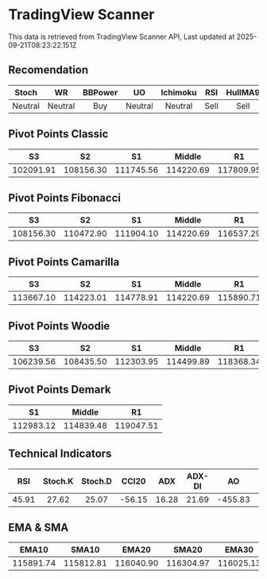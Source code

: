 # TradingView Scanner
This data is retrieved from TradingView Scanner API, Last updated at 2025-09-21T08:23:22.151Z

## Recomendation
| Stoch | WR | BBPower | UO | Ichimoku | RSI | HullMA9 |
| :---: | :---: | :---: | :---: | :---: | :---: | :---: |
| Neutral | Neutral | Buy | Neutral | Neutral | Sell | Sell |

## Pivot Points Classic
| S3 | S2 | S1 | Middle | R1 | R2 | R3 |
| :---: | :---: | :---: | :---: | :---: | :---: | :---: |
| 102091.91 | 108156.30 | 111745.56 | 114220.69 | 117809.95 | 120285.08 | 126349.47 |

## Pivot Points Fibonacci
| S3 | S2 | S1 | Middle | R1 | R2 | R3 |
| :---: | :---: | :---: | :---: | :---: | :---: | :---: |
| 108156.30 | 110472.90 | 111904.10 | 114220.69 | 116537.29 | 117968.49 | 120285.08 |

## Pivot Points Camarilla
| S3 | S2 | S1 | Middle | R1 | R2 | R3 |
| :---: | :---: | :---: | :---: | :---: | :---: | :---: |
| 113667.10 | 114223.01 | 114778.91 | 114220.69 | 115890.71 | 116446.61 | 117002.52 |

## Pivot Points Woodie
| S3 | S2 | S1 | Middle | R1 | R2 | R3 |
| :---: | :---: | :---: | :---: | :---: | :---: | :---: |
| 106239.56 | 108435.50 | 112303.95 | 114499.89 | 118368.34 | 120564.28 | 124432.73 |

## Pivot Points Demark
| S1 | Middle | R1 |
| :---: | :---: | :---: |
| 112983.12 | 114839.48 | 119047.51 |

## Technical Indicators
| RSI | Stoch.K | Stoch.D | CCI20 | ADX | ADX-DI | AO | Mom | MACD | MACD | W.R | HullMA9 |
| :---: | :---: | :---: | :---: | :---: | :---: | :---: | :---: | :---: | :---: | :---: | :---: |
| 45.91 | 27.62 | 25.07 | -56.15 | 16.28 | 21.69 | -455.83 | 558.35 | -114.64 | -28.34 | -71.06 | 115747.05 |

## EMA & SMA
| EMA10 | SMA10 | EMA20 | SMA20 | EMA30 | SMA30 | EMA50 | SMA50 | EMA100 | SMA100 | EMA200 | SMA200 |
| :---: | :---: | :---: | :---: | :---: | :---: | :---: | :---: | :---: | :---: | :---: | :---: |
| 115891.74 | 115812.81 | 116040.90 | 116304.97 | 116025.13 | 116376.78 | 115706.71 | 116066.59 | 114798.36 | 114296.67 | 114215.79 | 113004.23 |